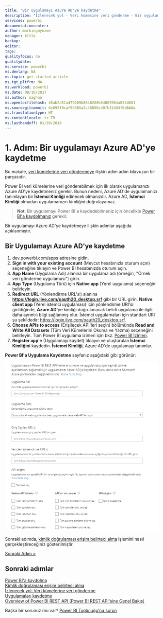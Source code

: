 ```yaml
---
title: "Bir uygulamayı Azure AD'ye kaydetme"
description: "İzlenecek yol - Veri kümesine veri gönderme - Bir uygulamayı Azure AD'ye kaydetme"
services: powerbi
documentationcenter: 
author: markingmyname
manager: kfile
backup: 
editor: 
tags: 
qualityfocus: no
qualitydate: 
ms.service: powerbi
ms.devlang: NA
ms.topic: get-started-article
ms.tgt_pltfrm: NA
ms.workload: powerbi
ms.date: 08/10/2017
ms.author: maghan
ms.openlocfilehash: 48ab2a51a479269b8846288b64089964a0544681
ms.sourcegitcommit: 6e693f9caf98385a2c45890cd0fbf2403f0dbb8a
ms.translationtype: HT
ms.contentlocale: tr-TR
ms.lasthandoff: 01/30/2018
---
```

# <a name="step-1-register-an-app-with-azure-ad"></a>1. Adım: Bir uygulamayı Azure AD'ye kaydetme
Bu makale, [veri kümelerine veri göndermeye](walkthrough-push-data.md) ilişkin adım adım kılavuzun bir parçasıdır.

Power BI veri kümelerine veri gönderebilmek için ilk olarak uygulamanızı Azure AD'ye kaydetmeniz gerekir. Bunun nedeni, Azure AD'de uygulamanızı tanımlayan bir **İstemci Kimliği** edinecek olmanızdır. Azure AD, **İstemci Kimliği** olmadan uygulamanızın kimliğini doğrulayamaz.

> **Not**: Bir uygulamayı Power BI'a kaydedebilmeniz için öncelikle [Power BI'a kaydolmanız](create-an-azure-active-directory-tenant.md) gerekir.
> 
> 

Bir uygulamayı Azure AD'ye kaydetmeye ilişkin adımlar aşağıda açıklanmıştır.

## <a name="register-an-app-in-azure-ad"></a>Bir Uygulamayı Azure AD'ye kaydetme
1. dev.powerbi.com/apps adresine gidin.
2. **Sign in with your existing account** (Mevcut hesabınızla oturum açın) seçeneğine tıklayın ve Power BI hesabınızda oturum açın.
3. **App Name** (Uygulama Adı) alanına bir uygulama adı (örneğin, "Örnek veri gönderme uygulaması") girin.
4. **App Type** (Uygulama Türü) için **Native app** (Yerel uygulama) seçeneğini belirleyin.
5. **Redirect URL** (Yönlendirme URL'si) alanına **https://login.live.com/oauth20_desktop.srf** gibi bir URL girin. **Native client app** (Yerel istemci uygulaması) için yönlendirme URI'si girildiğinde, **Azure AD**'ye kimliği doğrulanacak belirli uygulama ile ilgili daha ayrıntılı bilgi sağlanmış olur. İstemci uygulamaları için standart URI şu şekildedir: https://login.live.com/oauth20_desktop.srf.
6. **Choose APIs to access** (Erişilecek API'leri seçin) bölümünde **Read and Write All Datasets** (Tüm Veri Kümelerini Okuma ve Yazma) seçeneğini belirleyin. Tüm Power BI uygulama izinleri için bkz. [Power BI İzinleri](power-bi-permissions.md).
7. **Register app**'e (Uygulamayı kaydet) tıklayın ve oluşturulan **İstemci Kimliğini** kaydedin. **İstemci Kimliği**, Azure AD'de uygulamayı tanımlar.

**Power BI'a Uygulama Kaydetme** sayfanız aşağıdaki gibi görünür:

![](media/walkthrough-push-data-register-app-with-azure-ad/powerbi-developer-sample-register-app.png)

Sonraki adımda, [kimlik doğrulaması erişim belirteci alma](walkthrough-push-data-get-token.md) işlemini nasıl gerçekleştireceğiniz gösterilmiştir.

[Sonraki Adım >](walkthrough-push-data-get-token.md)

## <a name="next-steps"></a>Sonraki adımlar
[Power BI'a kaydolma](create-an-azure-active-directory-tenant.md)  
[Kimlik doğrulaması erişim belirteci alma](walkthrough-push-data-get-token.md)  
[İzlenecek yol: Veri kümelerine veri gönderme](walkthrough-push-data.md)  
[Uygulamaları kaydetme](register-app.md)  
[Overview of Power BI REST API (Power BI REST API'sine Genel Bakış)](overview-of-power-bi-rest-api.md)  

Başka bir sorunuz mu var? [Power BI Topluluğu'na sorun](http://community.powerbi.com/)

